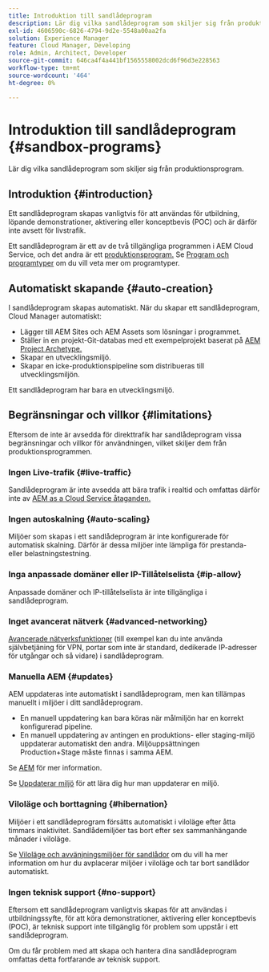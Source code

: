 ```yaml
---
title: Introduktion till sandlådeprogram
description: Lär dig vilka sandlådeprogram som skiljer sig från produktionsprogram.
exl-id: 4606590c-6826-4794-9d2e-5548a00aa2fa
solution: Experience Manager
feature: Cloud Manager, Developing
role: Admin, Architect, Developer
source-git-commit: 646ca4f4a441bf1565558002dcd6f96d3e228563
workflow-type: tm+mt
source-wordcount: '464'
ht-degree: 0%

---
```



# Introduktion till sandlådeprogram {#sandbox-programs}

Lär dig vilka sandlådeprogram som skiljer sig från produktionsprogram.

## Introduktion {#introduction}

Ett sandlådeprogram skapas vanligtvis för att användas för utbildning, löpande demonstrationer, aktivering eller konceptbevis (POC) och är därför inte avsett för livstrafik.

Ett sandlådeprogram är ett av de två tillgängliga programmen i AEM Cloud Service, och det andra är ett [produktionsprogram.](introduction-production-programs.md) Se [Program och programtyper](/help/implementing/cloud-manager/getting-access-to-aem-in-cloud/program-types.md) om du vill veta mer om programtyper.

## Automatiskt skapande {#auto-creation}

I sandlådeprogram skapas automatiskt. När du skapar ett sandlådeprogram, Cloud Manager automatiskt:

* Lägger till AEM Sites och AEM Assets som lösningar i programmet.
* Ställer in en projekt-Git-databas med ett exempelprojekt baserat på [AEM Project Archetype.](https://experienceleague.adobe.com/docs/experience-manager-core-components/using/developing/archetype/overview.html)
* Skapar en utvecklingsmiljö.
* Skapar en icke-produktionspipeline som distribueras till utvecklingsmiljön.

Ett sandlådeprogram har bara en utvecklingsmiljö.

## Begränsningar och villkor {#limitations}

Eftersom de inte är avsedda för direkttrafik har sandlådeprogram vissa begränsningar och villkor för användningen, vilket skiljer dem från produktionsprogrammen.

### Ingen Live-trafik {#live-traffic}

Sandlådeprogram är inte avsedda att bära trafik i realtid och omfattas därför inte av [AEM as a Cloud Service åtaganden.](https://www.adobe.com/legal/service-commitments.html)

### Ingen autoskalning {#auto-scaling}

Miljöer som skapas i ett sandlådeprogram är inte konfigurerade för automatisk skalning. Därför är dessa miljöer inte lämpliga för prestanda- eller belastningstestning.

### Inga anpassade domäner eller IP-Tillåtelselista {#ip-allow}

Anpassade domäner och IP-tillåtelselista är inte tillgängliga i sandlådeprogram.

### Inget avancerat nätverk {#advanced-networking}

[Avancerade nätverksfunktioner](/help/security/configuring-advanced-networking.md) (till exempel kan du inte använda självbetjäning för VPN, portar som inte är standard, dedikerade IP-adresser för utgångar och så vidare) i sandlådeprogram.

### Manuella AEM {#updates}

AEM uppdateras inte automatiskt i sandlådeprogram, men kan tillämpas manuellt i miljöer i ditt sandlådeprogram.

* En manuell uppdatering kan bara köras när målmiljön har en korrekt konfigurerad pipeline.
* En manuell uppdatering av antingen en produktions- eller staging-miljö uppdaterar automatiskt den andra. Miljöuppsättningen Production+Stage måste finnas i samma AEM.

Se [AEM](/help/implementing/deploying/aem-version-updates.md) för mer information.

Se [Uppdaterar miljö](/help/implementing/cloud-manager/manage-environments.md#updating-dev-environment) för att lära dig hur man uppdaterar en miljö.

### Viloläge och borttagning {#hibernation}

Miljöer i ett sandlådeprogram försätts automatiskt i viloläge efter åtta timmars inaktivitet. Sandlådemiljöer tas bort efter sex sammanhängande månader i viloläge.

Se [Viloläge och avvänjningsmiljöer för sandlådor](/help/implementing/cloud-manager/getting-access-to-aem-in-cloud/hibernating-environments.md) om du vill ha mer information om hur du avplacerar miljöer i viloläge och tar bort sandlådor automatiskt.

### Ingen teknisk support {#no-support}

Eftersom ett sandlådeprogram vanligtvis skapas för att användas i utbildningssyfte, för att köra demonstrationer, aktivering eller konceptbevis (POC), är teknisk support inte tillgänglig för problem som uppstår i ett sandlådeprogram.

Om du får problem med att skapa och hantera dina sandlådeprogram omfattas detta fortfarande av teknisk support.
